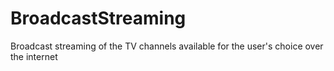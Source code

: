 # BroadcastStreaming
Broadcast streaming of the TV channels available for the user's choice over the internet
